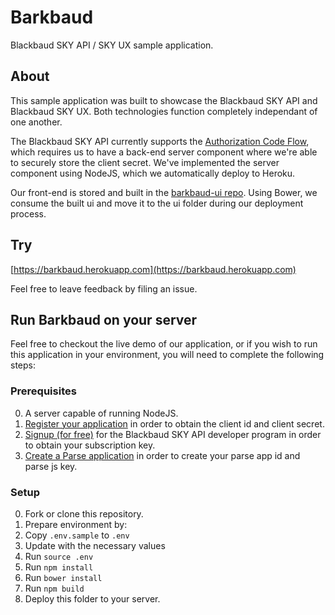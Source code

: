 # Barkbaud

Blackbaud SKY API / SKY UX sample application.

## About

This sample application was built to showcase the Blackbaud SKY API and Blackbaud SKY UX. Both technologies function completely independant of one another.  

The Blackbaud SKY API currently supports the [Authorization Code Flow](https://apidocs.nxt.blackbaud-dev.com/docs/authorization/auth-code-flow/), which requires us to have a back-end server component where we're able to securely store the client secret. We've implemented the server component using NodeJS, which we automatically deploy to Heroku.

Our front-end is stored and built in the [barkbaud-ui repo](https://github.com/blackbaud/barkbaud-ui). Using Bower, we consume the built ui and move it to the ui folder during our deployment process.

## Try

[https://barkbaud.herokuapp.com](https://barkbaud.herokuapp.com)

Feel free to leave feedback by filing an issue.

## Run Barkbaud on your server

Feel free to checkout the live demo of our application, or if you wish to run this application in your environment, you will need to complete the following steps:

### Prerequisites

0. A server capable of running NodeJS.
0. [Register your application](https://developer.nxt.blackbaud-dev.com/comingsoon) in order to obtain the client id and client secret.
0. [Signup (for free)](https://developer.nxt.blackbaud-dev.com/) for the Blackbaud SKY API developer program in order to obtain your subscription key.
0. [Create a Parse application](https://parse.com) in order to create your parse app id and parse js key.

### Setup

0. Fork or clone this repository.
0. Prepare environment by:
  0. Copy `.env.sample` to `.env`
  0. Update with the necessary values
  0. Run `source .env`
0. Run `npm install`
0. Run `bower install`
0. Run `npm build`
0. Deploy this folder to your server.
